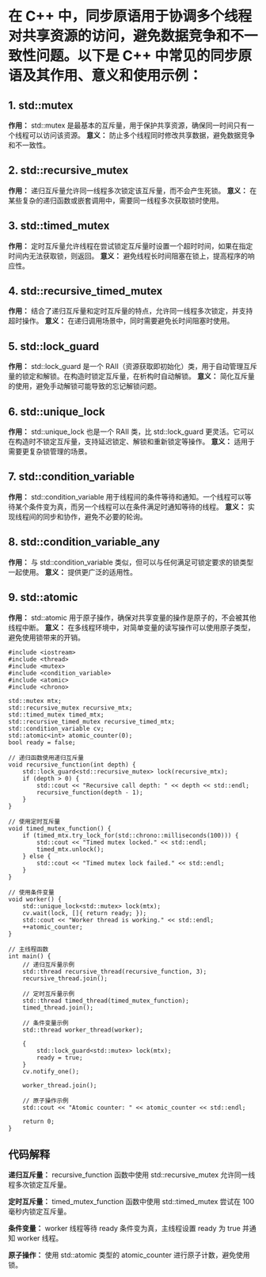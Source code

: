 # 在 C++ 中，同步原语用于协调多个线程对共享资源的访问，避免数据竞争和不一致性问题。以下是 C++ 中常见的同步原语及其作用、意义和使用示例：
## 1. std::mutex
**作用：** std::mutex 是最基本的互斥量，用于保护共享资源，确保同一时间只有一个线程可以访问该资源。
**意义：** 防止多个线程同时修改共享数据，避免数据竞争和不一致性。
## 2. std::recursive_mutex
**作用：** 递归互斥量允许同一线程多次锁定该互斥量，而不会产生死锁。
**意义：** 在某些复杂的递归函数或嵌套调用中，需要同一线程多次获取锁时使用。
## 3. std::timed_mutex
**作用：** 定时互斥量允许线程在尝试锁定互斥量时设置一个超时时间，如果在指定时间内无法获取锁，则返回。
**意义：** 避免线程长时间阻塞在锁上，提高程序的响应性。
## 4. std::recursive_timed_mutex
**作用：** 结合了递归互斥量和定时互斥量的特点，允许同一线程多次锁定，并支持超时操作。
**意义：** 在递归调用场景中，同时需要避免长时间阻塞时使用。
## 5. std::lock_guard
**作用：** std::lock_guard 是一个 RAII（资源获取即初始化）类，用于自动管理互斥量的锁定和解锁。在构造时锁定互斥量，在析构时自动解锁。
**意义：** 简化互斥量的使用，避免手动解锁可能导致的忘记解锁问题。
## 6. std::unique_lock
**作用：** std::unique_lock 也是一个 RAII 类，比 std::lock_guard 更灵活。它可以在构造时不锁定互斥量，支持延迟锁定、解锁和重新锁定等操作。
**意义：** 适用于需要更复杂锁管理的场景。
## 7. std::condition_variable
**作用：** std::condition_variable 用于线程间的条件等待和通知。一个线程可以等待某个条件变为真，而另一个线程可以在条件满足时通知等待的线程。
**意义：** 实现线程间的同步和协作，避免不必要的轮询。
## 8. std::condition_variable_any
**作用：** 与 std::condition_variable 类似，但可以与任何满足可锁定要求的锁类型一起使用。
**意义：** 提供更广泛的适用性。
## 9. std::atomic
**作用：** std::atomic 用于原子操作，确保对共享变量的操作是原子的，不会被其他线程中断。
**意义：** 在多线程环境中，对简单变量的读写操作可以使用原子类型，避免使用锁带来的开销。

```
#include <iostream>
#include <thread>
#include <mutex>
#include <condition_variable>
#include <atomic>
#include <chrono>

std::mutex mtx;
std::recursive_mutex recursive_mtx;
std::timed_mutex timed_mtx;
std::recursive_timed_mutex recursive_timed_mtx;
std::condition_variable cv;
std::atomic<int> atomic_counter(0);
bool ready = false;

// 递归函数使用递归互斥量
void recursive_function(int depth) {
    std::lock_guard<std::recursive_mutex> lock(recursive_mtx);
    if (depth > 0) {
        std::cout << "Recursive call depth: " << depth << std::endl;
        recursive_function(depth - 1);
    }
}

// 使用定时互斥量
void timed_mutex_function() {
    if (timed_mtx.try_lock_for(std::chrono::milliseconds(100))) {
        std::cout << "Timed mutex locked." << std::endl;
        timed_mtx.unlock();
    } else {
        std::cout << "Timed mutex lock failed." << std::endl;
    }
}

// 使用条件变量
void worker() {
    std::unique_lock<std::mutex> lock(mtx);
    cv.wait(lock, []{ return ready; });
    std::cout << "Worker thread is working." << std::endl;
    ++atomic_counter;
}

// 主线程函数
int main() {
    // 递归互斥量示例
    std::thread recursive_thread(recursive_function, 3);
    recursive_thread.join();

    // 定时互斥量示例
    std::thread timed_thread(timed_mutex_function);
    timed_thread.join();

    // 条件变量示例
    std::thread worker_thread(worker);

    {
        std::lock_guard<std::mutex> lock(mtx);
        ready = true;
    }
    cv.notify_one();

    worker_thread.join();

    // 原子操作示例
    std::cout << "Atomic counter: " << atomic_counter << std::endl;

    return 0;
}
```

## 代码解释
**递归互斥量：** recursive_function 函数中使用 std::recursive_mutex 允许同一线程多次锁定互斥量。

**定时互斥量：** timed_mutex_function 函数中使用 std::timed_mutex 尝试在 100 毫秒内锁定互斥量。

**条件变量：** worker 线程等待 ready 条件变为真，主线程设置 ready 为 true 并通知 worker 线程。

**原子操作：** 使用 std::atomic<int> 类型的 atomic_counter 进行原子计数，避免使用锁。

